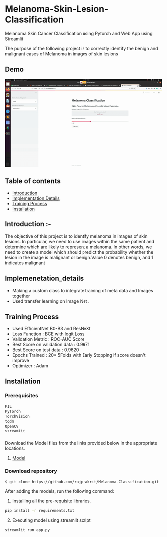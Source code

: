# Melanoma-Skin-Lesion-Classification
Melanoma Skin Cancer Classification using Pytorch and Web App using Streamlit

The purpose of the following project is to correctly identify the benign and malignant cases of Melanoma in images of skin lesions

## Demo

[![Demo Melanoma](gifs/melanoma.gif)](https://www.youtube.com/watch?v=S-usBWWvAbA)

## Table of contents
* [Introduction](#Introduction)
* [Implementation Details](#Implementation_Details)
* [Training Process](#Training_Process)
* [Installation](#Installation)

## Introduction :-
The objective of this project is to identify melanoma in images of skin lesions. In particular, we need to use images 
within the same patient and determine which are likely to represent a melanoma. In other words, 
we need to create a model which should predict the probability whether the lesion in the image 
is malignant or benign.Value 0 denotes benign, and 1 indicates malignant

## Implemenetation_details
* Making a custom class to integrate training of meta data and Images together
* Used transfer learning on Image Net . 

## Training Process
* Used EfficientNet B0-B3 and ResNeXt 
* Loss Function : BCE with logit Loss
* Validation Metric : ROC-AUC Score
* Best Score on validation data : 0.9671
* Best Score on test data : 0.9620
* Epochs Trained : 20* 5Folds with Early Stopping if score doesn't improve
* Optimizer : Adam

## Installation
### Prerequisites

```
PIL
PyTorch
TorchVision
tqdm
OpenCV
Streamlit
```


### 
Download the Model files from the links provided below in the appropriate locations.

1. <a href="https://drive.google.com/file/d/19iWTnell-KeZaAjnJ3xd2bpGHA7c8M1_/view?usp=sharing">Model</a>


### Download repository
```
$ git clone https://github.com/rajprakrit/Melanoma-Classification.git
```

After adding the models, run the following command:

1. Installing all the pre-requisite libraries.
```bash
pip install -r requirements.txt
```
2. Executing model using streamlit script
```
streamlit run app.py
```
